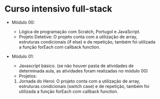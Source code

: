 # Curso intensivo full-stack

- Módulo 00:
  * Lógica de programação com Scratch, Portugol e JavaScript.
  * Projeto Detetive: O projeto conta com a utilização de array, estruturas condicionais (if else) e de repetição, também foi utilizada a função forEach com callback function.
  
- Módulo 01:
  * Javascript básico. (se não houver pasta de atividades de determinada aula, as atividades foram realizadas no módulo 00)
  * Projetos:
   1. Jornada do Heroi: O projeto conta com a utilização de array, estruturas condicionais (switch case) e de repetição, também foi utilizada a função forEach com callback function.

  
